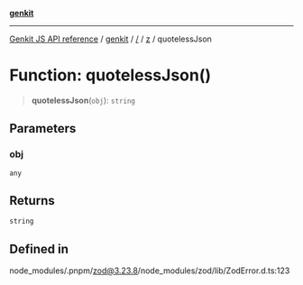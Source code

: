 [**genkit**](../../../README.md)

***

[Genkit JS API reference](../../../../README.md) / [genkit](../../../README.md) / [/](../../../README.md) / [z](../README.md) / quotelessJson

# Function: quotelessJson()

> **quotelessJson**(`obj`): `string`

## Parameters

### obj

`any`

## Returns

`string`

## Defined in

node\_modules/.pnpm/zod@3.23.8/node\_modules/zod/lib/ZodError.d.ts:123
